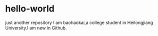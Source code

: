 # hello-world
just another repository
I am baohaokai,a college student in Heilongjiang University.I am new in Github.
